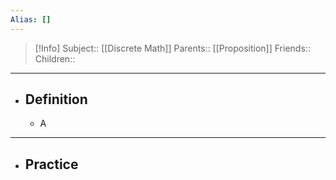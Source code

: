 ```yaml
---
Alias: []
---
```

> [!Info]
> Subject:: [[Discrete Math]]
> Parents:: [[Proposition]]
> Friends:: 
> Children:: 
---
- ## Definition
	- A 
---
- ## Practice